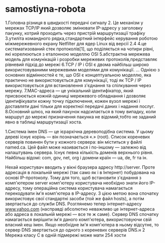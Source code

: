 # samostiyna-robota
1.Головна різниця в швидкості передачі сигналу
2. Це механізм у мережах TCP/IP який дозволяє змінювати IP-адресу у заголовку пакунку, котрий проходить через пристрій маршрутизації трафіку
3.утиліта командного рядка,стандартний інтерфейс керування роботою міжмережевного екрану Netfilter для ядер Linux від версії 2.4
4.це систематизований стек протоколів[1], що поділяється на чотири рівні, які корелюються з еталонною моделлю OSI
5.абстрактна мережева модель для комунікацій і розробки мережевих протоколів,представляє рівневий підхід до мережі
6.TCP / IP і OSI є двома найбільш широко використовуваними мережевими моделями для комунікації. ... Однією з основних відмінностей є те, що OSI є концептуальною моделлю, яка практично не використовується для комунікації, тоді як TCP / IP використовується для встановлення з'єднання та спілкування через мережу.
7.MAC-адреса — це унікальний ідентифікатор, який присвоюється кожній одиниці мережевого обладнання і дозволяє ідентифікувати кожну точку підключення, кожен вузол мережі і доставляти дані тільки для коректної передачі даних і надання послуг.
8.Основний шлюз, на який пакунок надсилається в тому випадку, коли маршрут до мережі призначення пакунка не відомий,тобто не заданий явно в таблиці маршрутизації хоста.

1.Система імен DNS — це ієрархічна деревоподібна система. У цьому дереві існує корінь — він позначається «.» (root). Список кореневих серверів повинен бути у кожного сервера: він міститься у файлі named.са. Цей файл може називається і по-іншому — залежно від налаштувань сервера. Існує певна кількість доменів верхнього рівня. Найбільш відомі: com, gov, net, org і домени країн — ua, de, fr та ін.

Нехай користувач вводить у вікні браузера адресу http://server. Проте адресація в локальній мережі (так само як і в Інтернет) побудована на основі IP-протоколу. Тому для того, щоб встановити з'єднання з комп'ютером server комп'ютеру користувача необхідно знати його IP-адресу, тому операційна система користувача намагається перекодувати ім'я комп'ютера в IP-адресу. З цією метою вона спочатку використовує свої стандартні засоби (той же файл hosts), а потім звертається до служби DNS. Розглянемо тепер інтернет-адресу www.yahoo.com (насправді абсолютно неважливо це інтернет-адреса або адреса в локальній мережі — все те ж саме). Сервер DNS спочатку намагається вирішити ім'я даного комп'ютера, використовуючи свій власний кеш імен. Якщо необхідне ім'я комп'ютера в ньому відсутнє, то сервер DNS звертається до одного з кореневих серверів DNS.н
2 Мережа класу С в одній підмережі може мати 254 хости
